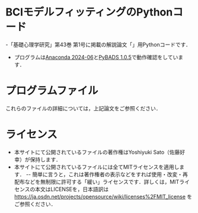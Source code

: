 # BCIモデルフィッティングのPythonコード

-「基礎心理学研究」第43巻 第1号に掲載の解説論文「」用Pythonコードです．
- プログラムは[Anaconda 2024-06](https://www.anaconda.com/download/success)と[PyBADS 1.0.5](https://github.com/acerbilab/pybads)で動作確認をしています．
# プログラムファイル

これらのファイルの詳細については，上記論文をご参照ください．


# ライセンス

- 本サイトにて公開されているファイルの著作権はYoshiyuki Sato（佐藤好幸）が保持します．
- 本サイトにて公開されているファイルには全てMITライセンスを適用します．
-- 簡単に言うと，これは著作権者の表示などをすれば使用・改変・再配布などを無制限に許可する「緩い」ライセンスです．詳しくは，MITライセンスの本文はLICENSEを，日本語訳は https://ja.osdn.net/projects/opensource/wiki/licenses%2FMIT_license をご参照ください．

